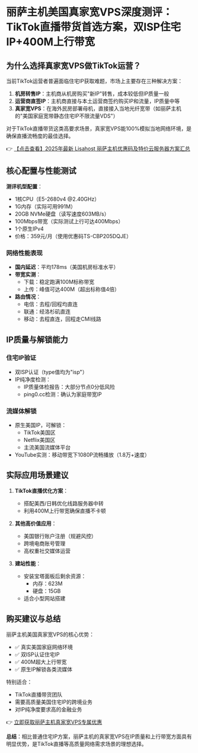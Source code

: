 # 丽萨主机美国真家宽VPS深度测评：TikTok直播带货首选方案，双ISP住宅IP+400M上行带宽

## 为什么选择真家宽VPS做TikTok运营？

当前TikTok运营者普遍面临住宅IP获取难题，市场上主要存在三种解决方案：

1. **机房转售IP**：主机商从机房购买"新IP"转售，成本较低但IP质量一般
2. **运营商直签IP**：主机商直接与本土运营商签约购买IP和流量，IP质量中等
3. **真家宽VPS**：在海外民房部署母机，直接接入当地光纤宽带（如丽萨主机的"美国家庭宽带静态住宅IP不限流量VDS"）

对于TikTok直播带货这类高要求场景，真家宽VPS能100%模拟当地网络环境，是确保直播流畅度的最佳选择。

👉 [【点击查看】2025年最新 Lisahost 丽萨主机优惠码及特价云服务器方案汇总](https://bit.ly/lisazhuji)

## 核心配置与性能测试

**测评机型配置**：
- 1核CPU（E5-2680v4 @2.40GHz）
- 1G内存（实际可用991M）
- 20GB NVMe硬盘（读写速度603MB/s）
- 100Mbps带宽（实际测试上行可达400Mbps）
- 1个原生IPv4
- 价格：359元/月（使用优惠码TS-CBP205DQJE）

### 网络性能表现
- **国内延迟**：平均178ms（美国机房标准水平）
- **带宽实测**：
  - 下载：稳定跑满100M标称带宽
  - 上传：峰值可达400M（超出标称值4倍）
- **路由情况**：
  - 电信：去程/回程均直连
  - 联通：经洛杉矶直连
  - 移动：去程直连，回程走CMI线路

## IP质量与解锁能力

### 住宅IP验证
- 双ISP认证（type值均为"isp"）
- IP纯净度检测：
  - IP质量体检报告：大部分节点0分低风险
  - ping0.cc检测：确认为家庭带宽IP

### 流媒体解锁
- 原生美国IP，可解锁：
  - TikTok美国区
  - Netflix美国区
  - 主流美国流媒体平台
- YouTube实测：移动带宽下1080P流畅播放（1.8万+速度）

## 实际应用场景建议

1. **TikTok直播优化方案**：
   - 搭配美西/日韩优化线路服务器中转
   - 利用400M上行带宽确保直播不卡顿

2. **其他高价值应用**：
   - 美国银行账户注册（规避风控）
   - 跨境电商账号管理
   - 高权重社交媒体运营

3. **建站性能**：
   - 安装宝塔面板后剩余资源：
     - 内存：623M
     - 硬盘：15GB
   - 适合小型网站搭建

## 购买建议与总结

丽萨主机美国真家宽VPS的核心优势：
- ✅ 真实美国家庭网络环境
- ✅ 双ISP认证住宅IP
- ✅ 400M超大上行带宽
- ✅ 原生IP解锁各类流媒体

特别适合：
- TikTok直播带货团队
- 需要高质量美国住宅IP的跨境业务
- 对IP纯净度要求高的金融业务

👉 [立即获取丽萨主机真家宽VPS专属优惠](https://bit.ly/lisazhuji)

**总结**：相比普通住宅IP方案，丽萨主机的真家宽VPS在IP质量和上行带宽方面具有明显优势，是TikTok直播等高质量网络需求场景的理想选择。